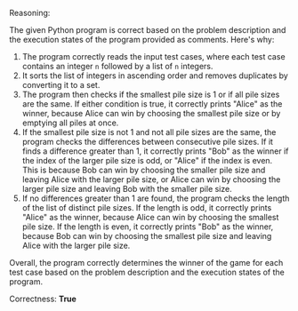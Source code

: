 Reasoning:

The given Python program is correct based on the problem description and the execution states of the program provided as comments. Here's why:

1.  The program correctly reads the input test cases, where each test case contains an integer `n` followed by a list of `n` integers.
2.  It sorts the list of integers in ascending order and removes duplicates by converting it to a set.
3.  The program then checks if the smallest pile size is 1 or if all pile sizes are the same. If either condition is true, it correctly prints "Alice" as the winner, because Alice can win by choosing the smallest pile size or by emptying all piles at once.
4.  If the smallest pile size is not 1 and not all pile sizes are the same, the program checks the differences between consecutive pile sizes. If it finds a difference greater than 1, it correctly prints "Bob" as the winner if the index of the larger pile size is odd, or "Alice" if the index is even. This is because Bob can win by choosing the smaller pile size and leaving Alice with the larger pile size, or Alice can win by choosing the larger pile size and leaving Bob with the smaller pile size.
5.  If no differences greater than 1 are found, the program checks the length of the list of distinct pile sizes. If the length is odd, it correctly prints "Alice" as the winner, because Alice can win by choosing the smallest pile size. If the length is even, it correctly prints "Bob" as the winner, because Bob can win by choosing the smallest pile size and leaving Alice with the larger pile size.

Overall, the program correctly determines the winner of the game for each test case based on the problem description and the execution states of the program.

Correctness: **True**